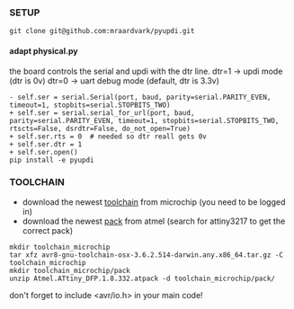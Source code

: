 ### SETUP
```
git clone git@github.com:mraardvark/pyupdi.git
```

#### adapt physical.py
the board controls the serial and updi with the dtr line.
dtr=1 -> updi mode (dtr is 0v)
dtr=0 -> uart debug mode (default, dtr is 3.3v)

```
- self.ser = serial.Serial(port, baud, parity=serial.PARITY_EVEN, timeout=1, stopbits=serial.STOPBITS_TWO)
+ self.ser = serial.serial_for_url(port, baud, parity=serial.PARITY_EVEN, timeout=1, stopbits=serial.STOPBITS_TWO, rtscts=False, dsrdtr=False, do_not_open=True)
+ self.ser.rts = 0  # needed so dtr reall gets 0v
+ self.ser.dtr = 1
+ self.ser.open()
pip install -e pyupdi
```

### TOOLCHAIN
- download the newest [toolchain](https://www.microchip.com/mplab/avr-support/avr-and-arm-toolchains-c-compilers) from microchip (you need to be logged in)
- download the newest [pack](http://packs.download.atmel.com/) from atmel (search for attiny3217 to get the correct pack)
```
mkdir toolchain_microchip
tar xfz avr8-gnu-toolchain-osx-3.6.2.514-darwin.any.x86_64.tar.gz -C toolchain_microchip
mkdir toolchain_microchip/pack
unzip Atmel.ATtiny_DFP.1.8.332.atpack -d toolchain_microchip/pack/
```

don't forget to include <avr/io.h> in your main code!
